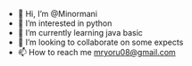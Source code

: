 - 👋 Hi, I’m @Minormani
- 👀 I’m interested in python
- 🌱 I’m currently learning java basic
- 💞️ I’m looking to collaborate on some expects
- 📫 How to reach me mryoru08@gmail.com

<!---
Minormani/Minormani is a ✨ special ✨ repository because its `README.md` (this file) appears on your GitHub profile.
You can click the Preview link to take a look at your changes.
--->
